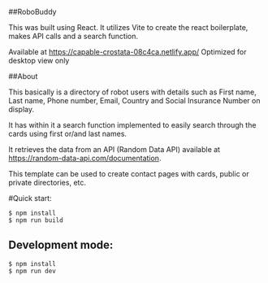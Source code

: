 
##RoboBuddy

This was built using React. It utilizes Vite to create the react boilerplate, makes API calls and a search function.

Available at https://capable-crostata-08c4ca.netlify.app/
Optimized for desktop view only


##About

This basically is a directory of robot users with details such as First name, Last name, Phone number, Email, Country and Social Insurance Number on display.

It has within it a search function implemented to easily search through the cards using first or/and last names.

It retrieves the data from an API (Random Data API) available at https://random-data-api.com/documentation.

This template can be used to create contact pages with cards, public or private directories, etc. 



#Quick start:

```
$ npm install
$ npm run build
````

## Development mode:

```
$ npm install
$ npm run dev
````